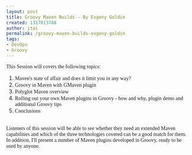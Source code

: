```yaml
---
layout: post
title: Groovy Maven Builds - By Evgeny Goldin
created: 1317813788
author: itai
permalink: /groovy-maven-builds-evgeny-goldin
tags:
- DevOps
- Groovy
---
```

<p><font face="georgia,serif">This Session will covers the following topics:</font></p>
<ol>
    <li><font face="georgia, serif">Maven's state of affair and does it limit you in any way?</font></li>
    <li><font face="georgia, serif">Groovy in Maven with GMaven plugin</font></li>
    <li><font face="georgia, serif">Polyglot Maven overview &nbsp;</font></li>
    <li><font face="georgia, serif">Rolling out your own Maven plugins in Groovy - how and why, plugin demo and additional Groovy tips</font></li>
    <li><font face="georgia, serif">Conclusions</font></li>
</ol>
<div>&nbsp;</div>
<div><font face="georgia, serif">Listeners of this session will be able  to see whether they need an extended Maven capabilities and which of the  three technologies covered can be a good match for them.&nbsp;</font></div>
<div><font face="georgia, serif">In addition, I'll present a number of Maven plugins developed in Groovy, ready to be used by anyone.</font></div>
<div><font face="georgia, serif"><br />
</font></div>
<p>&nbsp;</p>
